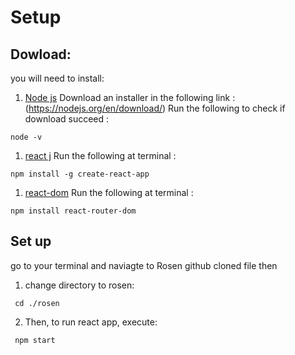 # Setup
## Dowload: 
you will need to install: 
1. [Node js](https://jlhernando.com/blog/how-to-install-node-for-seo/)
Download an installer in the following link :
(https://nodejs.org/en/download/)
Run the following to check if download succeed :
```console
node -v
```
1. [react j](https://www.geeksforgeeks.org/how-to-install-reactjs-on-windows/)
Run the following at terminal :
```console
npm install -g create-react-app  
```
1. [react-dom](https://www.npmjs.com/package/react-dom)
Run the following at terminal :
```console
npm install react-router-dom
```

## Set up 
 go to your terminal and naviagte to Rosen github cloned file then
1. change directory to rosen:
```console
 cd ./rosen
 ```
2. Then, to run react app, execute:
```console
 npm start
```
